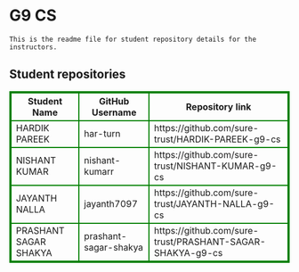 # G9 CS
    This is the readme file for student repository details for the instructors.
## Student repositories 
<table style="border : 2px solid green; width:100%;">
<tr >
<th style="border : 2px solid green;">Student Name</th>
<th style="border : 2px solid green;">GitHub Username</th>
<th style="border : 2px solid green;">Repository link</th>
</tr>
<tr style="border : 2px solid green;">
<td style="border : 2px solid green;">HARDIK PAREEK</td> 

<td style="border : 2px solid green;">har-turn</td> 

<td style="border : 2px solid green;">https://github.com/sure-trust/HARDIK-PAREEK-g9-cs</td> 
</tr>

<tr style="border : 2px solid green;">
<td style="border : 2px solid green;">NISHANT KUMAR</td> 

<td style="border : 2px solid green;">nishant-kumarr</td> 

<td style="border : 2px solid green;">https://github.com/sure-trust/NISHANT-KUMAR-g9-cs</td> 
</tr>

<tr style="border : 2px solid green;">
<td style="border : 2px solid green;">JAYANTH NALLA</td> 

<td style="border : 2px solid green;">jayanth7097</td> 

<td style="border : 2px solid green;">https://github.com/sure-trust/JAYANTH-NALLA-g9-cs</td> 
</tr>

<tr style="border : 2px solid green;">
<td style="border : 2px solid green;">PRASHANT SAGAR SHAKYA</td> 

<td style="border : 2px solid green;">prashant-sagar-shakya</td> 

<td style="border : 2px solid green;">https://github.com/sure-trust/PRASHANT-SAGAR-SHAKYA-g9-cs</td> 
</tr>
